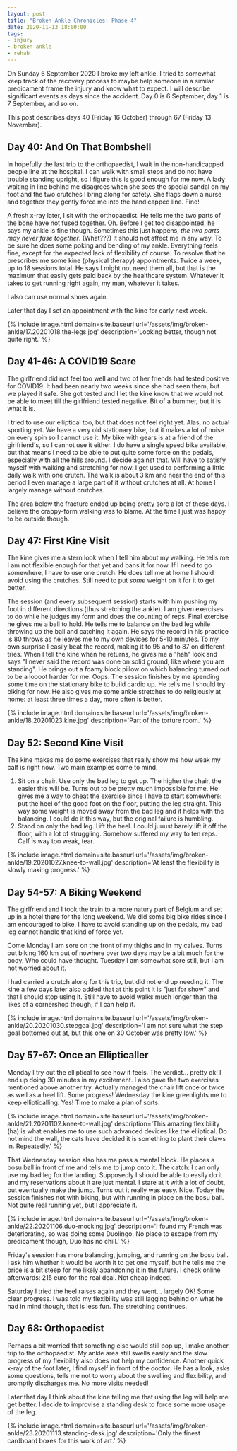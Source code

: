 ```yaml
---
layout: post
title: "Broken Ankle Chronicles: Phase 4"
date: 2020-11-13 18:00:00
tags:
- injury
- broken ankle
- rehab
---
```


On Sunday 6 September 2020 I broke my left ankle. I tried to somewhat keep
track of the recovery process to maybe help someone in a similar predicament
frame the injury and know what to expect. I will describe significant events as
days since the accident. Day 0 is 6 September, day 1 is 7 September, and so on.

This post describes days 40 (Friday 16 October) through 67 (Friday 13 November).

<!-- TODO: Link to previous -->

## Day 40: And On That Bombshell

In hopefully the last trip to the orthopaedist, I wait in the non-handicapped
people line at the hospital. I can walk with small steps and do not have
trouble standing upright, so I figure this is good enough for me now. A lady
waiting in line behind me disagrees when she sees the special sandal on my foot
and the two crutches I bring along for safety. She flags down a nurse and
together they gently force me into the handicapped line. Fine!

A fresh x-ray later, I sit with the orthopaedist. He tells me the two parts of
the bone have not fused together. Oh. Before I get too disappointed, he says my
ankle is fine though. Sometimes this just happens, *the two parts may never
fuse together*. (What???) It should not affect me in any way. To be sure he
does some poking and bending of my ankle. Everything feels fine, except for the
expected lack of flexibility of course. To resolve that he prescribes me some
kine (physical therapy) appointments. Twice a week, up to 18 sessions total. He
says I might not need them all, but that is the maximum that easily gets paid
back by the healthcare system. Whatever it takes to get running right again, my
man, whatever it takes.

I also can use normal shoes again.

Later that day I set an appointment with the kine for early next week.

{% include image.html domain=site.baseurl url='/assets/img/broken-ankle/17.20201018.the-legs.jpg' description='Looking better, though not quite right.' %}

## Day 41-46: A COVID19 Scare

The girlfriend did not feel too well and two of her friends had tested positive
for COVID19. It had been nearly two weeks since she had seen them, but we
played it safe. She got tested and I let the kine know that we would not be
able to meet till the girlfriend tested negative. Bit of a bummer, but it is
what it is.

I tried to use our elliptical too, but that does not feel right yet. Alas, no
actual sporting yet. We have a very old stationary bike, but it makes a lot of
noise on every spin so I cannot use it. My bike with gears is at a friend of
the girlfriend's, so I cannot use it either. I do have a single speed bike
available, but that means I need to be able to put quite some force on the
pedals, especially with all the hills around. I decide against that. Will have
to satisfy myself with walking and stretching for now. I get used to performing
a little daily walk with one crutch. The walk is about 3 km and near the end of
this period I even manage a large part of it without crutches at all. At home I
largely manage without crutches.

The area below the fracture ended up being pretty sore a lot of these days. I
believe the crappy-form walking was to blame. At the time I just was happy to
be outside though.

## Day 47: First Kine Visit

The kine gives me a stern look when I tell him about my walking. He tells me I
am not flexible enough for that yet and bans it for now. If I need to go
somewhere, I have to use one crutch. He does tell me at home I should avoid
using the crutches. Still need to put _some_ weight on it for it to get better.

The session (and every subsequent session) starts with him pushing my foot in
different directions (thus stretching the ankle). I am given exercises to do
while he judges my form and does the counting of reps. Final exercise he gives
me a ball to hold. He tells me to balance on the bad leg while throwing up the
ball and catching it again. He says the record in his practice is 80 throws as
he leaves me to my own devices for 5-10 minutes. To my own surprise I easily
beat the record, making it to 95 and to 87 on different tries. When I tell the
kine when he returns, he gives me a "hah" look and says "I never said the
record was done on solid ground, like where you are standing". He brings out a
foamy block pillow on which balancing turned out to be a loooot harder for me.
Oops. The session finishes by me spending some time on the stationary bike to
build cardio up. He tells me I should try biking for now.  He also gives me
some ankle stretches to do religiously at home: at least three times a day,
more often is better.

{% include image.html domain=site.baseurl url='/assets/img/broken-ankle/18.20201023.kine.jpg' description='Part of the torture room.' %}

## Day 52: Second Kine Visit

The kine makes me do some exercises that really show me how weak my calf is
right now. Two main examples come to mind.

1. Sit on a chair. Use only the bad leg to get up. The higher the chair, the
   easier this will be. Turns out to be pretty much impossible for me.  He
   gives me a way to cheat the exercise since I have to start somewhere: put
   the heel of the good foot on the floor, putting the leg straight. This way
   some weight is moved away from the bad leg and it helps with the balancing.
   I could do it this way, but the original failure is humbling.
2. Stand on only the bad leg. Lift the heel. I could juuust barely lift it off
   the floor, with a lot of struggling. Somehow suffered my way to ten reps.
   Calf is way too weak, tear.

{% include image.html domain=site.baseurl url='/assets/img/broken-ankle/19.20201027.knee-to-wall.jpg' description='At least the flexibility is slowly making progress.' %}

## Day 54-57: A Biking Weekend

The girlfriend and I took the train to a more natury part of Belgium and set up
in a hotel there for the long weekend. We did some big bike rides since I am
encouraged to bike. I have to avoid standing up on the pedals, my bad leg
cannot handle that kind of force yet.

Come Monday I am sore on the front of my thighs and in my calves. Turns out
biking 160 km out of nowhere over two days may be a bit much for the body. Who
could have thought. Tuesday I am somewhat sore still, but I am not worried
about it.

I had carried a crutch along for this trip, but did not end up needing it. The
kine a few days later also added that at this point it is "just for show" and
that I should stop using it. Still have to avoid walks much longer than the
likes of a cornershop though, if I can help it.

{% include image.html domain=site.baseurl url='/assets/img/broken-ankle/20.20201030.stepgoal.jpg' description='I am not sure what the step goal bottomed out at, but this one on 30 October was pretty low.' %}


## Day 57-67: Once an Ellipticaller

Monday I try out the elliptical to see how it feels. The verdict... pretty ok!
I end up doing 30 minutes in my excitement. I also gave the two exercises
mentioned above another try. Actually managed the chair lift once or twice as
well as a heel lift. Some progress!  Wednesday the kine greenlights me to keep
ellipticalling. Yes! Time to make a plan of sorts.

{% include image.html domain=site.baseurl url='/assets/img/broken-ankle/21.20201102.knee-to-wall.jpg' description='This amazing flexibility (ha) is what enables me to use such advanced devices like the elliptical. Do not mind the wall, the cats have decided it is something to plant their claws in. Repeatedly.' %}

That Wednesday session also has me pass a mental block. He places a bosu ball
in front of me and tells me to jump onto it. The catch: I can only use my bad
leg for the landing. Supposedly I should be able to easily do it and my
reservations about it are just mental. I stare at it with a lot of doubt, but
eventually make the jump. Turns out it really was easy. Nice. Today the session
finishes not with biking, but with running in place on the bosu ball. Not quite
real running yet, but I appreciate it.

{% include image.html domain=site.baseurl url='/assets/img/broken-ankle/22.20201106.duo-mocking.jpg' description='I found my French was deteriorating, so was doing some Duolingo. No place to escape from my predicament though, Duo has no chill.' %}

Friday's session has more balancing, jumping, and running on the bosu ball. I
ask him whether it would be worth it to get one myself, but he tells me the
price is a bit steep for me likely abandoning it in the future. I check online
afterwards: 215 euro for the real deal. Not cheap indeed.

Saturday I tried the heel raises again and they went... largely OK! Some clear
progress. I was told my flexibility was still lagging behind on what he had in
mind though, that is less fun. The stretching continues.

## Day 68: Orthopaedist

Perhaps a bit worried that something else would still pop up, I make another
trip to the orthopaedist. My ankle area still swells easily and the slow
progress of my flexibility also does not help my confidence. Another quick
x-ray of the foot later, I find myself in front of the doctor. He has a look,
asks some questions, tells me not to worry about the swelling and flexibility,
and promptly discharges me. No more visits needed!

Later that day I think about the kine telling me that using the leg will help
me get better. I decide to improvise a standing desk to force some more usage
of the leg.

{% include image.html domain=site.baseurl url='/assets/img/broken-ankle/23.20201113.standing-desk.jpg' description='Only the finest cardboard boxes for this work of art.' %}
